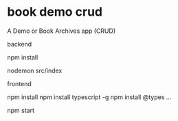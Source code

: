 # book demo crud

A Demo or Book Archives app (CRUD) 

backend

npm install

nodemon src/index

frontend

npm install
npm install typescript -g
npm install @types ...

npm start 
